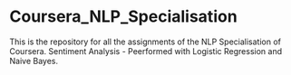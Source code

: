 # Coursera_NLP_Specialisation
This is the  repository for all the assignments of the NLP Specialisation of Coursera.
Sentiment Analysis - Peerformed with Logistic Regression and Naive Bayes.
